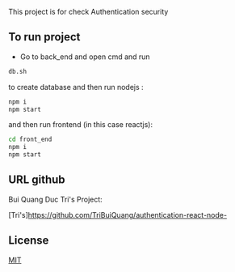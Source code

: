 This project is for check Authentication security

## To run project

-  Go to back_end and open cmd and run

```bash
db.sh
```

to create database and then run nodejs :

```bash
npm i
npm start
```

and then run frontend (in this case reactjs):

```bash
cd front_end
npm i
npm start
```

## URL github

Bui Quang Duc Tri's Project:

[Tri's]https://github.com/TriBuiQuang/authentication-react-node-

## License

[MIT](https://choosealicense.com/licenses/mit/)
